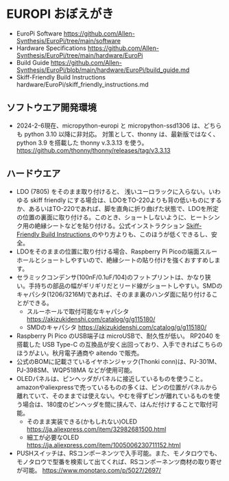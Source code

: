 # EUROPI おぼえがき

- EuroPi Software https://github.com/Allen-Synthesis/EuroPi/tree/main/software
- Hardware Specifications https://github.com/Allen-Synthesis/EuroPi/tree/main/hardware/EuroPi
- Build Guide https://github.com/Allen-Synthesis/EuroPi/blob/main/hardware/EuroPi/build_guide.md
- Skiff-Friendly Build Instructions hardware/EuroPi/skiff_friendly_instructions.md

## ソフトウエア開発環境
- 2024-2-6現在、micropython-europi と micropython-ssd1306 は、どちらも python 3.10 以降に非対応。
対策として、thonny は、最新版ではなく、 python 3.9 を搭載した thonny v.3.3.13 を使う。
https://github.com/thonny/thonny/releases/tag/v3.3.13

## ハードウエア
- LDO (7805) をそのまま取り付けると、 浅いユーロラックに入らない。いわゆる skiff friendly にする場合は、LDOをTO-220よりも背の低いものにするか、あるいはTO-220であれば、脚を直角に折り曲げた状態で、LDOを所定の位置の裏面に取り付ける。このとき、ショートしないように、ヒートシンク用の絶縁シートなどを貼り付ける。公式インストラクション [Skiff-Friendly Build Instructions ](https://github.com/Allen-Synthesis/EuroPi/blob/main/hardware/EuroPi/skiff_friendly_instructions.md) のやり方よりも、このほうが低くできるし、安全。
- LDOをそのままの位置に取り付ける場合、Raspberry Pi Picoの端面スルーホールとショートしやすいので、絶縁シートの貼り付けを強くおすすめします。
- セラミックコンデンサ(100nF/0.1uF/104)のフットプリントは、かなり狭い。手持ちの部品の幅がギリギリだとリード線がショートしやすい。SMDのキャパシタ(1206/3216M)であれば、そのまま裏のハンダ面に貼り付けることができる。
  - スルーホールで取付可能なキャパシタ https://akizukidenshi.com/catalog/g/g115180/
  - SMDのキャパシタ https://akizukidenshi.com/catalog/g/g115180/
- Raspberry Pi Pico のUSB端子は microUSBで、耐久性が低い。 RP2040 を搭載した USB Type-C の互換品が安く出回っており、入手できればこちらのほうがよい。秋月電子通商や aitendo で販売。
- 公式のBOMに記載さているイヤホンジャック(Thonki conn)は、PJ-301M、PJ-398SM、WQP518MA などが使用可能。
- OLEDパネルは、ピンヘッダがパネルに接近しているものを使うこと。amazonやaliexpressで売っているものの多くは、ピンの位置がパネルから離れていて、そのままでは使えない。やむを得ずピンが離れているものを使う場合は、180度のピンヘッダを間に挟んで、はんだ付けすることで取付可能。
  - そのまま実装できる(かもしれない)OLED https://ja.aliexpress.com/item/32982681500.html
  - 細工が必要なOLED https://ja.aliexpress.com/item/1005006230711152.html
- PUSHスイッチは、RSコンポーネンツで入手可能。また、モノタロウでも、モノタロウで型番を検索して出てくれば、RSコンポーネンツ商材の取り寄せが可能。  https://www.monotaro.com/p/5027/2697/
 
